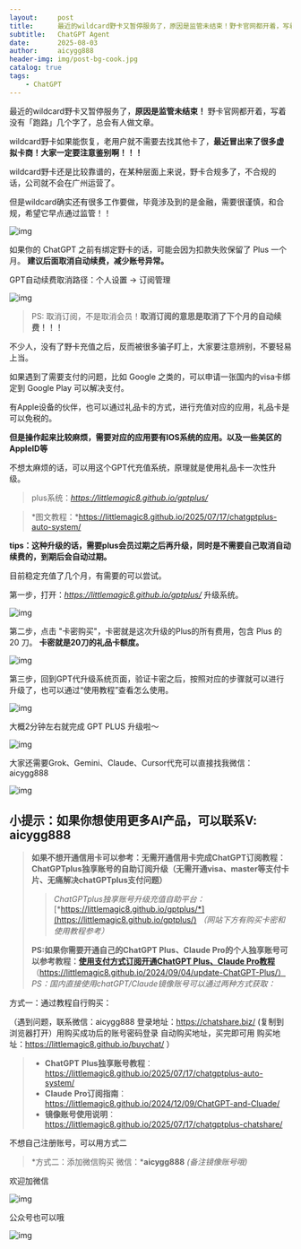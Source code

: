```yaml
---
layout:     post
title:      最近的wildcard野卡又暂停服务了，原因是监管未结束！野卡官网都开着，写着没有「跑路」几个字,那有哪些平替可以升级chatgptplus
subtitle:   ChatGPT Agent
date:       2025-08-03
author:     aicygg888
header-img: img/post-bg-cook.jpg
catalog: true
tags:
    - ChatGPT
---
```


最近的wildcard野卡又暂停服务了，**原因是监管未结束！** 野卡官网都开着，写着没有「跑路」几个字了，总会有人做文章。

wildcard野卡如果能恢复，老用户就不需要去找其他卡了，**最近冒出来了很多虚拟卡商！大家一定要注意鉴别啊！！！**

wildcard野卡还是比较靠谱的，在某种层面上来说，野卡合规多了，不合规的话，公司就不会在广州运营了。

但是wildcard确实还有很多工作要做，毕竟涉及到的是金融，需要很谨慎，和合规，希望它早点通过监管！！

![img](https://picx.zhimg.com/80/v2-94df620134c71e283f2770281077e924_720w.png)



如果你的 ChatGPT 之前有绑定野卡的话，可能会因为扣款失败保留了 Plus 一个月。 **建议后面取消自动续费，减少账号异常。**

GPT自动续费取消路径：个人设置 -> 订阅管理

![img](https://pic1.zhimg.com/80/v2-d02d928126f3e56783ae801b10b2e2fd_720w.png)

> PS: 取消订阅，不是取消会员！**取消订阅的意思是取消了下个月的自动续费！！！**

不少人，没有了野卡充值之后，反而被很多骗子盯上，大家要注意辨别，不要轻易上当。

如果遇到了需要支付的问题，比如 Google 之类的，可以申请一张国内的visa卡绑定到 Google Play 可以解决支付。

有Apple设备的伙伴，也可以通过礼品卡的方式，进行充值对应的应用，礼品卡是可以免税的。

**但是操作起来比较麻烦，需要对应的应用要有IOS系统的应用。以及一些美区的AppleID等**

不想太麻烦的话，可以用这个GPT代充值系统，原理就是使用礼品卡一次性升级。

> plus系统：*https://littlemagic8.github.io/gptplus/*

> *图文教程：*https://littlemagic8.github.io/2025/07/17/chatgptplus-auto-system/

**tips：这种升级的话，需要plus会员过期之后再升级，同时是不需要自己取消自动续费的，到期后会自动过期。** 

目前稳定充值了几个月，有需要的可以尝试。

第一步，打开：*https://littlemagic8.github.io/gptplus/*  升级系统。

![img](https://picx.zhimg.com/80/v2-3bcd5439352e81c614b18a370c2779ec_720w.png)

第二步，点击 "卡密购买"，卡密就是这次升级的Plus的所有费用，包含 Plus 的 20 刀。 **卡密就是20刀的礼品卡额度。**

![img](https://picx.zhimg.com/80/v2-eb83b38d788db82ea7689fa84ef08897_720w.png)



第三步，回到GPT代升级系统页面，验证卡密之后，按照对应的步骤就可以进行升级了，也可以通过“使用教程”查看怎么使用。

![img](https://picx.zhimg.com/80/v2-6d3632b222b5b7ec8cbb6e6a7ff0b11b_720w.png)

大概2分钟左右就完成 GPT PLUS 升级啦～

![img](https://picx.zhimg.com/80/v2-5f155442cdb10bd7627abc5b3b9a8995_720w.png)



大家还需要Grok、Gemini、Claude、Cursor代充可以直接找我微信：aicygg888



![img](https://pic1.zhimg.com/80/v2-66e16bc5dbfb0729105eb3f1440a70d2_720w.png)

## **小提示：如果你想使用更多AI产品，可以联系V: aicygg888**

> **如果不想开通信用卡可以参考：无需开通信用卡完成ChatGPT订阅教程：ChatGPTplus独享账号的自助订阅升级（无需开通visa、master等支付卡片、无痛解决chatGPTplus支付问题）**
>
> > *ChatGPTplus独享账号升级充值自助平台：*[*https://littlemagic8.github.io/gptplus/*](https://littlemagic8.github.io/gptplus/) *（网站下方有购买卡密和使用教程参考）*
>
> **PS:如果你需要开通自己的ChatGPT Plus、Claude Pro的个人独享账号可以参考教程：**[**使用支付方式订阅开通ChatGPT Plus、Claude Pro教程**](https://littlemagic8.github.io/2024/09/04/update-ChatGPT-Plus/) （https://littlemagic8.github.io/2024/09/04/update-ChatGPT-Plus/） *PS：国内直接使用chatGPT/Claude镜像账号可以通过两种方式获取：*

方式一：通过教程自行购买：

（遇到问题，联系微信：aicygg888 登录地址：https://chatshare.biz/ (复制到浏览器打开）用购买成功后的账号密码登录 自动购买地址，买完即可用 购买地址：https://littlemagic8.github.io/buychat/ ）

> - **ChatGPT** **Plus独享账号教程**：https://littlemagic8.github.io/2025/07/17/chatgptplus-auto-system/
> - **Claude** **Pro订阅指南**：https://littlemagic8.github.io/2024/12/09/ChatGPT-and-Cluade/
> - **镜像账号使用说明**：https://littlemagic8.github.io/2025/07/17/chatgptplus-chatshare/

不想自己注册账号，可以用方式二

> *方式二：添加微信购买 微信：***aicygg888** *(备注镜像账号哦)*

欢迎加微信

![img](https://picx.zhimg.com/80/v2-46f7cfd62d1e94381388ab08b0fea3af_720w.png)

公众号也可以哦

![img](https://pic1.zhimg.com/80/v2-4e622b64238b20948a02e0c988ca5704_720w.png)